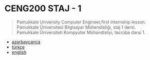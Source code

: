 # CENG200 STAJ - 1
> Pamukkale University Computer Engineer,first internship lesson. <br>
> Pamukkale Üniversitesi Bilgisayar Mühendisliği, staj 1 dersi. <br>
> Pamukkale Üniversiteti Kompyuter Mühəndisliyi, təcrübə dərsi 1. <br>

  * [azərbaycanca](/rm/az.md)
  * [türkçe](/rm/tr.md)
  * [english](/rm/en.md)
